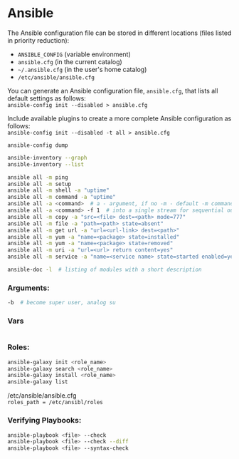# Ansible
The Ansible configuration file can be stored in different locations (files listed in
priority reduction):
- `ANSIBLE_CONFIG` (variable environment)
- `ansible.cfg` (in the current catalog)
- `~/.ansible.cfg` (in the user's home catalog)
- `/etc/ansible/ansible.cfg`

You can generate an Ansible configuration file, `ansible.cfg`, that lists all default settings as follows: \
`ansible-config init --disabled > ansible.cfg`

Include available plugins to create a more complete Ansible configuration as follows: \
`ansible-config init --disabled -t all > ansible.cfg`

`ansible-config dump`

```bash
ansible-inventory --graph
ansible-inventory --list
```
```bash
ansible all -m ping
ansible all -m setup
ansible all -m shell -a "uptime"
ansible all -m command -a "uptime"
ansible all -a <command>  # a - argument, if no -m - default -m command
ansible all -a <command> -f 1  # into a single stream for sequential output 
ansible all -m copy -a "src=<file> dest=<path> mode=777"
ansible all -m file -a "path=<path> state=absent"
ansible all -m get url -a "url=<url-link> dest=<path>"
ansible all -m yum -a "name=<package> state=installed"
ansible all -m yum -a "name=<package> state=removed"
ansible all -m uri -a "url=<url> return content=yes"
ansible all -m service -a "name=<service name> state=started enabled=yes"

```
```bash
ansible-doc -l  # listing of modules with a short description
```
### Arguments:
```bash
-b  # become super user, analog su
```
### Vars
```bash

```
### Roles:
```bash
ansible-galaxy init <role_name>
ansible-galaxy search <role_name>
ansible-galaxy install <role_name>
ansible-galaxy list
```
/etc/ansible/ansible.cfg \
`roles_path = /etc/ansibl/roles`

### Verifying Playbooks:
```bash
ansible-playbook <file> --check
ansible-playbook <file> --check --diff
ansible-playbook <file> --syntax-check
```
